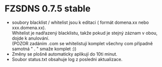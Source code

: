 # FZSDNS 0.7.5 stable

- soubory blacklist / whitelist jsou k editaci ( formát domena.xx nebo xxx.domena.xx). <br />
  Whitelist je nadřazený blacklistu, takže pokud je stejný záznam v obou, dojde k anulování. <br />
  (POZOR zadáním .com se whitelistují komplet všechny com případně samotná " . " smaže komplet :)) <br />
- Změny se plošně automaticky aplikují do 10ti minut. <br /> 
- Soubor status.txt obsahuje log z posledni aktualizace.
